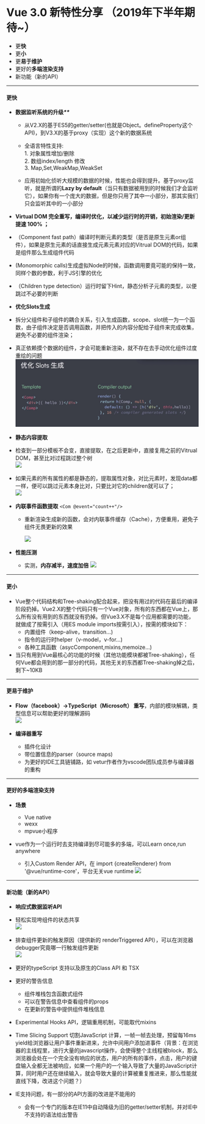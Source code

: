 # Vue 3.0 新特性分享  （2019年下半年期待~）

* 更**快**
* 更**小**
* 更**易于维护**
* 更好的**多端渲染支持**
* 新功能（新的API）

---

#### 更**快**

* **数据监听系统的升级**_**\*\***_

  * 从V2.X的基于ES5的getter/setter\(也就是Object。defineProperty这个API\)，到V3.X的基于proxy（实现）这个新的数据系统
  * 全语言特性支持:  
        1. 对象属性增加/删除  
        2. 数组index/length 修改  
        3. Map,Set,WeakMap,WeakSet

  * 应用初始化侦听大规模的数据的时候，性能也会得到提升。基于proxy监听，就是所谓的**Lazy by default**（当只有数据被用到的时候我们才会监听它），如果你有一个庞大的数据，但是你只用了其中一小部分，那其实我们只会监听其中的一小部分

* **Virtual DOM 完全重写，编译时优化，以减少运行时的开销，初始渲染/更新提速 100% ；**

* （Component fast path）编译时判断元素的类型（是否是原生元素or组件），如果是原生元素的话直接生成元素元素对应的Vitrual DOM的代码，如果是组件那么生成组件代码

* \(Monomorphic calls\)生成虚拟Node的时候，函数调用要竟可能的保持一致，同样个数的参数，利于JS引擎的优化
* （Children type detection）运行时留下Hint，静态分析子元素的类型，以便跳过不必要的判断  

* **优化Slots生成**

* 拆分父组件和子组件的耦合关系，引入生成函数，scope、slot统一为一个函数，由子组件决定是否调用函数，并把传入的内容分配给子组件来完成收集，避免不必要的组件渲染；

* 真正依赖摸个数据的组件，才会可能重新渲染，就不存在去手动优化组件过度重绘的问题  
  ![](/assets/z2.png)

* **静态内容提取**

* 检查到一部分模板不会变，直接提取，在之后更新中，直接复用之前的Vitrual DOM，甚至比对过程跳过整个树   
  ![](/assets/z3.png)

* 如果元素的所有属性的都是静态的，提取属性对象，对比元素时，发现data都一样，便可以跳过元素本身比对，只要比对它的children就可以了；  
  ![](/assets/z4.png)

* **内联事件函数提取**   `<Com @event="count++"/>`

  * 重新渲染生成新的函数，会对内联事件缓存（Cache），方便重用，避免子组件无畏更新的效果

    ![](/assets/z.png)

* **性能压测**

  * 实测，**内存减半，速度加倍**
    ![](/assets/z6.png)

---

#### 更**小**

* Vue整个代码结构和Tree-shaking配合起来，把没有用过的代码在最后的编译阶段扔掉。Vue2.X的整个代码只有一个Vue对象，所有的东西都在Vue上，那么所有没有用到的东西就没有扔掉。但Vue3.X不是每个应用都需要的功能，就做成了按需引入（用ES module imports按需引入），按需的模块如下：
  * 内置组件（keep-alive，transition...\)
  * 指令的运行时helper（v-model，v-for...\)
  * 各种工具函数（asycComponent,mixins,memoize...\)
* 当只有用到Vue最核心的功能的时候（其他功能模块都被Tree-shaking），任何Vue都会用到的那一部分的代码，其他无关的东西都Tree-shaking掉之后，剩下~10KB 

---

#### 更**易于维护**

* **Flow（facebook）-&gt;TypeScript（Microsoft） 重写**，内部的模块解耦，类型信息可以帮助更好的理解源码  
  ![](/assets/z8.png)

* **编译器重写**

  * 插件化设计
  * 带位置信息的parser（source maps\)
  * 为更好的IDE工具链铺路，如 vetur作者作为vscode团队成员参与编译器的重构

---

#### 更好的**多端渲染支持**

* **场景**

  * Vue native
  * wexx
  * mpvue小程序

* vue作为一个运行时去支持编译到尽可能多的多端，可以Learn once,run anywhere

  * 引入Custom Render API，在 import {createRenderer} from '@vue/runtime-core'，平台无关vue runtime
    ![](/assets/z9.png)

---

#### 新功能（新的API）

* **响应式数据监听API**

* 轻松实现垮组件的状态共享  
  ![](/assets/z10.png)

* 排查组件更新的触发原因（提供新的 renderTriggered API），可以在浏览器debugger究竟哪一行触发组件更新  
  ![](/assets/z11.png)

* 更好的typeScript 支持以及原生的Class API 和 TSX

* 更好的警告信息

  * 组件堆栈包含函数式组件
  * 可以在警告信息中查看组件的props
  * 在更新的警告中提供组件堆栈信息

* Experimental Hooks API，逻辑重用机制，可能取代mixins

* Time Slicing Support 切割JavaScript 计算，一帧一帧去处理，预留每16ms yield给浏览器让用户事件重新进来，允许中间用户添加进事件（背景：在浏览器的主线程里，进行大量的javascript操作，会使得整个主线程被block，那么浏览器会处在一个完全没有响应的状态，用户的所有的事件，点击，用户的键盘输入全都无法被响应，如果一个用户的一个输入导致了大量的JavaScript计算，同时用户还在继续输入，就会导致大量的计算被重复推进来，那么性能就直线下降，改进这个问题？）

* IE支持问题，有一部分的API方面的改进是不能用的

  * 会有一个专门的版本在IE11中自动降级为旧的getter/setter机制，并对IE中不支持的语法给出警告



